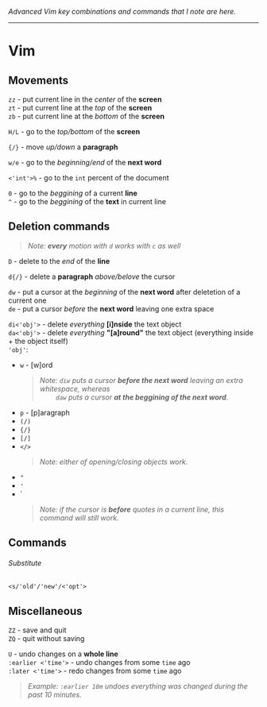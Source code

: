 *Advanced Vim key combinations and commands that I note are here.*

---

# Vim
## Movements
`zz` - put current line in the *center* of the **screen**  
`zt` - put current line at the *top* of the **screen**  
`zb` - put current line at the *bottom* of the **screen**  

`H/L` - go to the *top/bottom* of the **screen**  

`{/}` - move *up/down* a **paragraph**

`w/e` - go to the *beginning/end* of the **next word** 

`<'int'>%` - go to the `int` percent of the document
	
`0` - go to the *beggining* of a current **line**  
`^` - go to the *beggining* of the **text** in current line  

## Deletion commands
> *Note: **every** motion with `d` works with `c` as well* 

`D` - delete to the *end* of the **line**

`d{/}` - delete a **paragraph** *above/belove* the cursor

`dw` - put a cursor at the *beginning* of the **next word** after deletetion of a current one  
`de` - put a cursor *before* the **next word** leaving one extra space  

`di<'obj'>` - delete *everything* **[i]nside** the text object  
`da<'obj'>` - delete *everything* **"[a]round"** the text object (everything inside + the object itself)         
`'obj'`:
  - `w` - [w]ord   
    > *Note:        `diw` puts a cursor **before the next word** leaving an extra whitespace, whereas*  
    > *&emsp;&emsp; `daw` puts a cursor **at the beggining of the next word***. <!-- &emsp; is TAB in HTML -->
  - `p` - [p]aragraph
  - `(/)` 
  - `{/}`
  - `[/]`
  - `</>`
    > *Note: either of opening/closing objects work.*
  - `"`
  - `'`
  - `
    > *Note: if the cursor is **before** quotes in a current line, this command will still work.*

## Commands
###### Substitute
`<s/'old'/'new'/<'opt'>`

## Miscellaneous
`ZZ` - save and quit  
`ZQ` - quit without saving 

`U` - undo changes on a **whole line**  
`:earlier <'time'>` - undo changes from some `time` ago  
`:later <'time'>` - redo changes from some `time` ago  
> *Example: `:earlier 10m` undoes everything was changed during the past 10 minutes.*  
